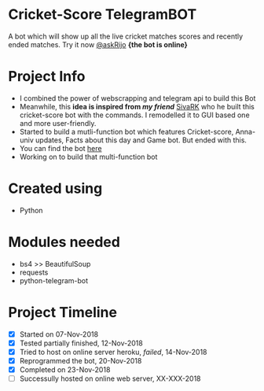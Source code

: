 # Cricket-Score TelegramBOT
A bot which will show up all the live cricket matches scores and recently ended matches. Try it now [@askRijo](https://t.me/sthkrj_bot) **{the bot is online}**

# Project Info
- I combined the power of webscrapping and telegram api to build this Bot
- Meanwhile, this **idea is inspired from _my friend_** [SivaRK](https://github.com/sivajayaraman) who he built this cricket-score bot with the commands. I remodelled it to GUI based one and more user-friendly.
- Started to build a mutli-function bot which features Cricket-score, Anna-univ updates, Facts about this day and Game bot. But ended with this.
- You can find the bot [here](https://t.me/sthkrj_bot)
- Working on to build that multi-function bot

# Created using
- Python

# Modules needed
- bs4 >> BeautifulSoup
- requests
- python-telegram-bot

# Project Timeline
- [x] Started on 07-Nov-2018
- [x] Tested partially finished, 12-Nov-2018
- [x] Tried to host on online server heroku, _failed_, 14-Nov-2018
- [x] Reprogrammed the bot, 20-Nov-2018
- [x] Completed on 23-Nov-2018
- [ ] Successully hosted on online web server, XX-XXX-2018
